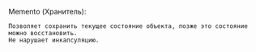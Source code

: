 Memento (Хранитель):
    
    Позволяет сохранить текущее состояние объекта, позже это состояние можно восстановить. 
    Не нарушает инкапсуляцию.
